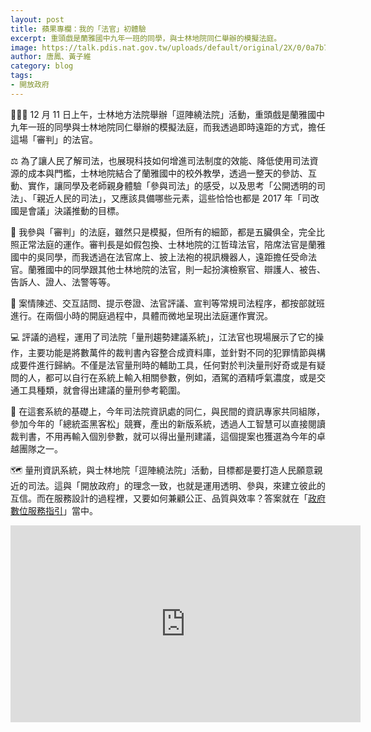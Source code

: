 ```yaml
---
layout: post
title: 蘋果專欄：我的「法官」初體驗
excerpt: 重頭戲是蘭雅國中九年一班的同學，與士林地院同仁舉辦的模擬法庭。
image: https://talk.pdis.nat.gov.tw/uploads/default/original/2X/0/0a7b70bfdaf3a3ad2ee76bf8d676d5d49cf67723.jpeg
author: 唐鳳、黃子維
category: blog
tags:
- 開放政府
---
```


👩🏻‍⚖️ 12 月 11 日上午，士林地方法院舉辦「逗陣繞法院」活動，重頭戲是蘭雅國中九年一班的同學與士林地院同仁舉辦的模擬法庭，而我透過即時遠距的方式，擔任這場「審判」的法官。

⚖️ 為了讓人民了解司法，也展現科技如何增進司法制度的效能、降低使用司法資源的成本與門檻，士林地院結合了蘭雅國中的校外教學，透過一整天的參訪、互動、實作，讓同學及老師親身體驗「參與司法」的感受，以及思考「公開透明的司法」、「親近人民的司法」，又應該具備哪些元素，這些恰恰也都是 2017 年「司改國是會議」決議推動的目標。

🏫 我參與「審判」的法庭，雖然只是模擬，但所有的細節，都是五臟俱全，完全比照正常法庭的運作。審判長是如假包換、士林地院的江哲瑋法官，陪席法官是蘭雅國中的吳同學，而我透過在法官席上、披上法袍的視訊機器人，遠距擔任受命法官。蘭雅國中的同學跟其他士林地院的法官，則一起扮演檢察官、辯護人、被告、告訴人、證人、法警等等。

💬 案情陳述、交互詰問、提示卷證、法官評議、宣判等常規司法程序，都按部就班進行。在兩個小時的開庭過程中，具體而微地呈現出法庭運作實況。

💻 評議的過程，運用了司法院「量刑趨勢建議系統」，江法官也現場展示了它的操作，主要功能是將數萬件的裁判書內容整合成資料庫，並針對不同的犯罪情節與構成要件進行歸納。不僅是法官量刑時的輔助工具，任何對於判決量刑好奇或是有疑問的人，都可以自行在系統上輸入相關參數，例如，酒駕的酒精呼氣濃度，或是交通工具種類，就會得出建議的量刑參考範圍。

💁 在這套系統的基礎上，今年司法院資訊處的同仁，與民間的資訊專家共同組隊，參加今年的「總統盃黑客松」競賽，產出的新版系統，透過人工智慧可以直接閱讀裁判書，不用再輸入個別參數，就可以得出量刑建議，這個提案也獲選為今年的卓越團隊之一。

🗺️ 量刑資訊系統，與士林地院「逗陣繞法院」活動，目標都是要打造人民願意親近的司法。這與「開放政府」的理念一致，也就是運用透明、參與，來建立彼此的互信。而在服務設計的過程裡，又要如何兼顧公正、品質與效率？答案就在「[政府數位服務指引](https://www.ndc.gov.tw/Content_List.aspx?n=E7F6C261A5F5D9F5)」當中。

<iframe width="560" height="315" src="https://www.youtube.com/embed/9mE5IdjdSPQ" frameborder="0" allowfullscreen></iframe>

